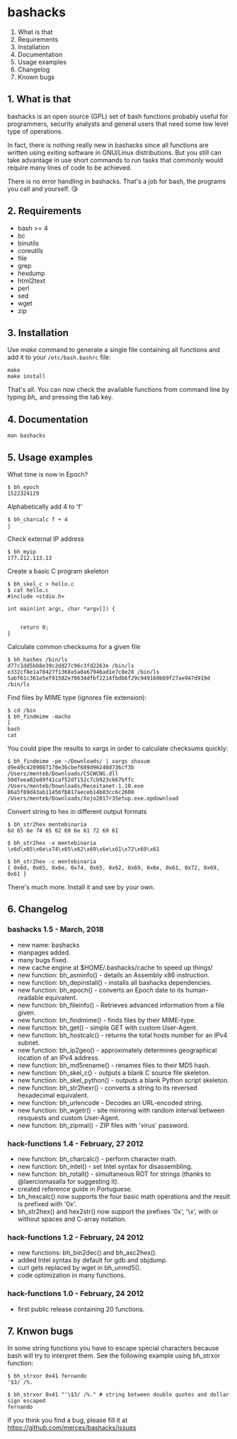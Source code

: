 # bashacks

 1. What is that
 2. Requirements
 3. Installation
 4. Documentation
 5. Usage examples
 6. Changelog
 7. Known bugs

## 1. What is that

 bashacks is an open source (GPL) set of bash functions
 probably useful for programmers, security analysts and general
 users that need some low level type of operations.

 In fact, there is nothing really new in bashacks since
 all functions are written using exiting software in GNU/Linux
 distributions. But you still can take advantage in use short
 commands to run tasks that commonly would require many lines
 of code to be achieved.

 There is no error handling in bashacks. That's a job
 for bash, the programs you call and yourself. :kissing_heart:

## 2. Requirements

* bash >= 4
* bc
* binutils
* coreutils
* file
* grep
* hexdump
* html2text
* perl
* sed
* wget
* zip

## 3. Installation

Use *make* command to generate a single file containing all functions and add it to your ```/etc/bash.bashrc``` file:

    make
    make install

 That's all. You can now check the available functions from command line by typing *bh_* and pressing the tab key.

## 4. Documentation

    man bashacks

## 5. Usage examples

What time is now in Epoch?

    $ bh_epoch
    1522324129

Alphabetically add 4 to 'f'

    $ bh_charcalc f + 4
    j

Check external IP address

    $ bh_myip
    177.212.113.13

Create a basic C program skeleton

    $ bh_skel_c > hello.c
    $ cat hello.c
    #include <stdio.h>

    int main(int argc, char *argv[]) {


        return 0;
    }

Calculate common checksums for a given file

    $ bh_hashes /bin/ls
    d77c1dd5bb8e39c2dd27c96c3fd2263e /bin/ls
    e332cf8e1a78427f1368a5a0a67946ad1e7c8e28 /bin/ls
    5abf61c361e5ef91582e70634dfbf2214fbdb6f29c949160b69f27ae947d919d /bin/ls

Find files by MIME type (ignores file extension):

    $ cd /bin
    $ bh_findmime -macho
    [
    bash
    cat

You could pipe the results to xargs in order to calculate checksums quickly:

    $ bh_findmime -pe ~/Downloads/ | xargs shasum
    d9e49c4209087170e36cbef689d96240d736cf3b  /Users/menteb/Downloads/CSCWCNG.dll
    50dfeea02e89f41caf52df152c7cb923c667bffc  /Users/menteb/Downloads/Receitanet-1.10.exe
    86a5f89d43ab11456fb817aeceb14b83cc6c2608  /Users/menteb/Downloads/Xojo2017r3Setup.exe.opdownload

Convert string to hex in different output formats

    $ bh_str2hex mentebinaria
    6d 65 6e 74 65 62 69 6e 61 72 69 61

    $ bh_str2hex -x mentebinaria
    \x6d\x65\x6e\x74\x65\x62\x69\x6e\x61\x72\x69\x61

    $ bh_str2hex -c mentebinaria
    { 0x6d, 0x65, 0x6e, 0x74, 0x65, 0x62, 0x69, 0x6e, 0x61, 0x72, 0x69, 0x61 }

There's much more. Install it and see by your own.

## 6. Changelog

### bashacks 1.5 - March, 2018

* new name: bashacks
* manpages added.
* many bugs fixed.
* new cache engine at $HOME/.bashacks/cache to speed up things!
* new function: bh_asminfo() - details an Assembly x86 instruction.
* new function: bh_depinstall() - installs all bashacks dependencies.
* new function: bh_epoch() - converts an Epoch date to its human-readable equivalent.
* new function: bh_fileinfo() - Retrieves advanced information from a file given.
* new function: bh_findmime() - finds files by their MIME-type.
* new function: bh_get() - simple GET with custom User-Agent.
* new function: bh_hostcalc() - returns the total hosts number for an IPv4 subnet.
* new function: bh_ip2geo() - approximately determines geographical location of an IPv4 address.
* new function: bh_md5rename() - renames files to their MD5 hash.
* new function: bh_skel_c() - outputs a blank C source file skeleton.
* new function: bh_skel_python() - outputs a blank Python script skeleton.
* new function: bh_str2hexr() - converts a string to its reversed hexadecimal equivalent.
* new function: bh_urlencode - Decodes an URL-encoded string.
* new function: bh_wgetr() -  site mirroring with random interval between resquests and custom User-Agent.
* new function: bh_zipmal() - ZIP files with 'virus' password.

### hack-functions 1.4 - February, 27 2012

* new function: bh_charcalc() - perform character math.
* new function: bh_intel() - set Intel syntax for disassembling.
* new function: bh_rotall() - simultaneous ROT for strings (thanks to @laerciomasalla for suggesting it).
* created reference guide in Portuguese.
* bh_hexcalc() now supports the four basic math operations and the result is prefixed with '0x'.
* bh_str2hex() and hex2str() now support the prefixes '0x', '\x', with or without spaces and C-array notation.

### hack-functions 1.2 - February, 24 2012

* new functions: bh_bin2dec() and bh_asc2hex().
* added Intel syntax by default for gdb and objdump.
* curl gets replaced by wget in bh_unmd5().
* code optimization in many functions.

### hack-functions 1.0 - February, 24 2012

* first public release containing 20 functions.

## 7. Knwon bugs

In some string functions you have to escape special characters because bash will try to
interpret them. See the following example using bh_strxor function:

    $ bh_strxor 0x41 fernando
    '$3/ /%.

    $ bh_strxor 0x41 "'\$3/ /%." # string between double quotes and dollar sign escaped
    fernando

If you think you find a bug, please fill it at <https://github.com/merces/bashacks/issues>
